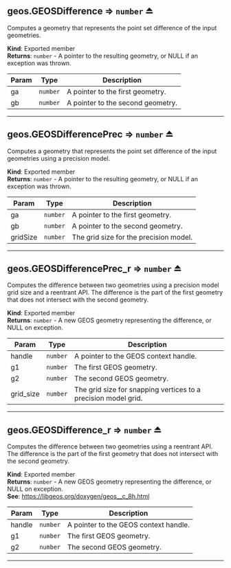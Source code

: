 <a name="exp_module_geos--geos.GEOSDifference"></a>

## geos.GEOSDifference ⇒ <code>number</code> ⏏
Computes a geometry that represents the point set difference of the input geometries.

**Kind**: Exported member  
**Returns**: <code>number</code> - A pointer to the resulting geometry, or NULL if an exception was thrown.  

| Param | Type | Description |
| --- | --- | --- |
| ga | <code>number</code> | A pointer to the first geometry. |
| gb | <code>number</code> | A pointer to the second geometry. |


---
<a name="exp_module_geos--geos.GEOSDifferencePrec"></a>

## geos.GEOSDifferencePrec ⇒ <code>number</code> ⏏
Computes a geometry that represents the point set difference of the input geometries using a precision model.

**Kind**: Exported member  
**Returns**: <code>number</code> - A pointer to the resulting geometry, or NULL if an exception was thrown.  

| Param | Type | Description |
| --- | --- | --- |
| ga | <code>number</code> | A pointer to the first geometry. |
| gb | <code>number</code> | A pointer to the second geometry. |
| gridSize | <code>number</code> | The grid size for the precision model. |


---
<a name="exp_module_geos--geos.GEOSDifferencePrec_r"></a>

## geos.GEOSDifferencePrec\_r ⇒ <code>number</code> ⏏
Computes the difference between two geometries using a precision model grid size and a reentrant API.
The difference is the part of the first geometry that does not intersect with the second geometry.

**Kind**: Exported member  
**Returns**: <code>number</code> - A new GEOS geometry representing the difference, or NULL on exception.  

| Param | Type | Description |
| --- | --- | --- |
| handle | <code>number</code> | A pointer to the GEOS context handle. |
| g1 | <code>number</code> | The first GEOS geometry. |
| g2 | <code>number</code> | The second GEOS geometry. |
| grid_size | <code>number</code> | The grid size for snapping vertices to a precision model grid. |


---
<a name="exp_module_geos--geos.GEOSDifference_r"></a>

## geos.GEOSDifference\_r ⇒ <code>number</code> ⏏
Computes the difference between two geometries using a reentrant API.
The difference is the part of the first geometry that does not intersect with the second geometry.

**Kind**: Exported member  
**Returns**: <code>number</code> - A new GEOS geometry representing the difference, or NULL on exception.  
**See**: https://libgeos.org/doxygen/geos__c_8h.html  

| Param | Type | Description |
| --- | --- | --- |
| handle | <code>number</code> | A pointer to the GEOS context handle. |
| g1 | <code>number</code> | The first GEOS geometry. |
| g2 | <code>number</code> | The second GEOS geometry. |


---
